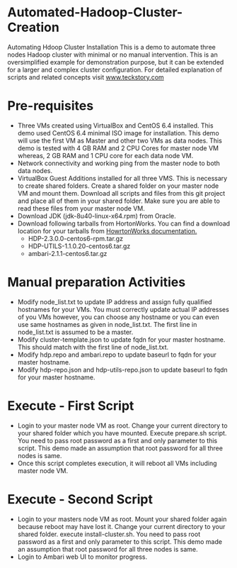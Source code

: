 # Automated-Hadoop-Cluster-Creation
Automating Hdoop Cluster Installation
This is a demo to automate three nodes Hadoop cluster with minimal or no manual intervention. This is an oversimplified example for demonstration purpose, but it can be extended for a larger and complex cluster configuration.
For detailed explanation of scripts and related concepts visit www.teckstory.com

# Pre-requisites

 * Three VMs created using VirtualBox and CentOS 6.4 installed. This demo used CentOS 6.4 minimal ISO image for installation. This demo will use the first VM as Master and other two VMs as data nodes. This demo is tested with 4 GB RAM and 2 CPU Cores for master node VM whereas, 2 GB RAM and 1 CPU core for each data node VM.
 * Network connectivity and working ping from the master node to both data nodes.
 * VirtualBox Guest Additions installed for all three VMS. This is necessary to create shared folders. Create a shared folder on your master node VM and mount them. Download all scripts and files from this git project and place all of them in your shared folder. Make sure you are able to read these files from your master node VM.
 * Download JDK (jdk-8u40-linux-x64.rpm) from Oracle.  
 * Download following tarballs from HortonWorks. You can find a download location for your tarballs from [HowrtonWorks documentation.](http://docs.hortonworks.com/HDPDocuments/Ambari-2.1.0.0/bk_Installing_HDP_AMB/content/_hdp_stack_repositories.html)
 	* 	HDP-2.3.0.0-centos6-rpm.tar.gz
 	* 	HDP-UTILS-1.1.0.20-centos6.tar.gz
 	* 	ambari-2.1.1-centos6.tar.gz

# Manual preparation Activities

* Modify node_list.txt to update IP address and assign fully qualified hostnames for your VMs. You must correctly update actual IP addresses of you VMs however, you can choose any hostname or you can even use same hostnames as given in node_list.txt. The first line in node_list.txt is assumed to be a master.
* Modify cluster-template.json to update fqdn for your master hostname. This should match with the first line of node_list.txt.
* Modify hdp.repo and ambari.repo to update baseurl to fqdn for your master hostname.
* Modify hdp-repo.json and hdp-utils-repo.json to update baseurl to fqdn for your master hostname.

# Execute - First Script
* Login to your master node VM as root. Change your current directory to your shared folder which you have mounted. Execute prepare.sh script. You need to pass root password as a first and only parameter to this script. This demo made an assumption that root password for all three nodes is same.
* Once this script completes execution, it will reboot all VMs including master node VM.

# Execute - Second Script
* Login to your masters node VM as root. Mount your shared folder again because reboot may have lost it. Change your current directory to your shared folder. execute install-cluster.sh. You need to pass root password as a first and only parameter to this script. This demo made an assumption that root password for all three nodes is same.
* Login to Ambari web UI to monitor progress.
